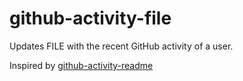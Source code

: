 # github-activity-file

Updates FILE with the recent GitHub activity of a user.


Inspired by <a href="https://github.com/jamesgeorge007/github-activity-readme" _target="blank">github-activity-readme</a>